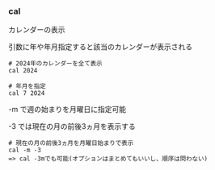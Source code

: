 ### cal
カレンダーの表示

引数に年や年月指定すると該当のカレンダーが表示される
```
# 2024年のカレンダーを全て表示
cal 2024

# 年月を指定
cal 7 2024
```

-m で週の始まりを月曜日に指定可能

-3 では現在の月の前後3ヵ月を表示する

```
# 現在の月の前後3ヵ月を月曜日始まりで表示
cal -m -3
=> cal -3mでも可能(オプションはまとめてもいいし、順序は問わない)

```


